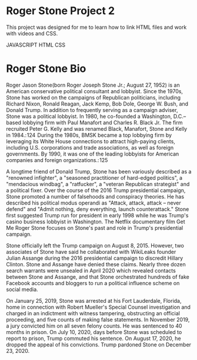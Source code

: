 # Roger Stone Project 2

This project was designed for me to learn how to link HTML files and work with videos and CSS.

JAVASCRIPT
HTML
CSS

# Roger Stone Bio

Roger Jason Stone(born Roger Joseph Stone Jr.; August 27, 1952) is an American conservative political consultant and lobbyist. Since the 1970s, Stone has worked on the campaigns of Republican politicians, including Richard Nixon, Ronald Reagan, Jack Kemp, Bob Dole, George W. Bush, and Donald Trump. In addition to frequently serving as a campaign adviser, Stone was a political lobbyist. In 1980, he co-founded a Washington, D.C.–based lobbying firm with Paul Manafort and Charles R. Black Jr. The firm recruited Peter G. Kelly and was renamed Black, Manafort, Stone and Kelly in 1984.: 124  During the 1980s, BMSK became a top lobbying firm by leveraging its White House connections to attract high-paying clients, including U.S. corporations and trade associations, as well as foreign governments. By 1990, it was one of the leading lobbyists for American companies and foreign organizations.: 125

A longtime friend of Donald Trump, Stone has been variously described as a "renowned infighter", a "seasoned practitioner of hard-edged politics", a "mendacious windbag", a "ratfucker", a "veteran Republican strategist" and a political fixer. Over the course of the 2016 Trump presidential campaign, Stone promoted a number of falsehoods and conspiracy theories. He has described his political modus operandi as "Attack, attack, attack – never defend" and "Admit nothing, deny everything, launch counterattack." Stone first suggested Trump run for president in early 1998 while he was Trump's casino business lobbyist in Washington. The Netflix documentary film Get Me Roger Stone focuses on Stone's past and role in Trump's presidential campaign.

Stone officially left the Trump campaign on August 8, 2015. However, two associates of Stone have said he collaborated with WikiLeaks founder Julian Assange during the 2016 presidential campaign to discredit Hillary Clinton. Stone and Assange have denied these claims. Nearly three dozen search warrants were unsealed in April 2020 which revealed contacts between Stone and Assange, and that Stone orchestrated hundreds of fake Facebook accounts and bloggers to run a political influence scheme on social media.

On January 25, 2019, Stone was arrested at his Fort Lauderdale, Florida, home in connection with Robert Mueller's Special Counsel investigation and charged in an indictment with witness tampering, obstructing an official proceeding, and five counts of making false statements. In November 2019, a jury convicted him on all seven felony counts. He was sentenced to 40 months in prison. On July 10, 2020, days before Stone was scheduled to report to prison, Trump commuted his sentence. On August 17, 2020, he dropped the appeal of his convictions. Trump pardoned Stone on December 23, 2020.

